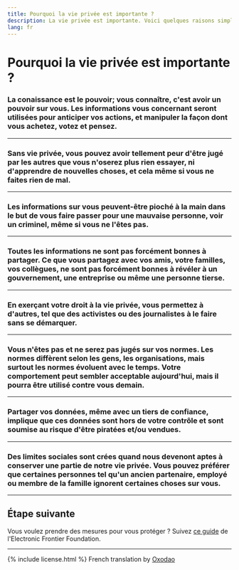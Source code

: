 ```yaml
---
title: Pourquoi la vie privée est importante ?
description: La vie privée est importante. Voici quelques raisons simples.
lang: fr
---
```


# Pourquoi la vie privée est importante ?

### La conaissance est le pouvoir; vous connaître, c'est avoir un pouvoir sur vous. Les informations vous concernant seront utilisées pour anticiper vos actions, et manipuler la façon dont vous achetez, votez et pensez.

---
### Sans vie privée, vous pouvez avoir tellement peur d'être jugé par les autres que vous n'oserez plus rien essayer, ni d'apprendre de nouvelles choses, et cela même si vous ne faites rien de mal.

---
### Les informations sur vous peuvent-être pioché à la main dans le but de vous faire passer pour une mauvaise personne, voir un criminel, même si vous ne l'êtes pas.

---
### Toutes les informations ne sont pas forcément bonnes à partager. Ce que vous partagez avec vos amis, votre familles, vos collègues, ne sont pas forcément bonnes à révéler à un gouvernement, une entreprise ou même une personne tierse.

---
### En exerçant votre droit à la vie privée, vous permettez à d'autres, tel que des activistes ou des journalistes à le faire sans se démarquer.

---
### Vous n'êtes pas et ne serez pas jugés sur vos normes. Les normes diffèrent selon les gens, les organisations, mais surtout les normes évoluent avec le temps. Votre comportement peut sembler acceptable aujourd'hui, mais il pourra être utilisé contre vous demain.

---
### Partager vos données, même avec un tiers de confiance, implique que ces données sont hors de votre contrôle et sont soumise au risque d'être piratées et/ou vendues.

---
### Des limites sociales sont crées quand nous devenont aptes à conserver une partie de notre vie privée. Vous pouvez préférer que certaines personnes tel qu'un ancien partenaire, employé ou membre de la famille ignorent certaines choses sur vous.

-----

## Étape suivante
Vous voulez prendre des mesures pour vous protéger ? Suivez [ce guide](https://ssd.eff.org/) de l'Electronic Frontier Foundation.

-----
{% include license.html %}
French translation by [Oxodao](https://github.com/milesmcc/whyprivacymatters/pull/4/commits/a9bd1f228e279ba2d067c94bdd89b756bf59dabb)
